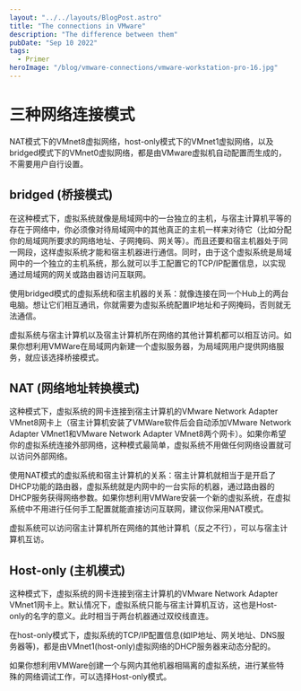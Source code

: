 ```yaml
---
layout: "../../layouts/BlogPost.astro"
title: "The connections in VMware"
description: "The difference between them"
pubDate: "Sep 10 2022"
tags:
  - Primer
heroImage: "/blog/vmware-connections/vmware-workstation-pro-16.jpg"
---
```


# 三种网络连接模式

NAT模式下的VMnet8虚拟网络，host-only模式下的VMnet1虚拟网络，以及bridged模式下的VMnet0虚拟网络，都是由VMware虚拟机自动配置而生成的，不需要用户自行设置。

## bridged (桥接模式)

在这种模式下，虚拟系统就像是局域网中的一台独立的主机，与宿主计算机平等的存在于网络中，你必须像对待局域网中的其他真正的主机一样来对待它（比如分配你的局域网所要求的网络地址、子网掩码、网关等）。而且还要和宿主机器处于同一网段，这样虚拟系统才能和宿主机器进行通信。同时，由于这个虚拟系统是局域网中的一个独立的主机系统，那么就可以手工配置它的TCP/IP配置信息，以实现通过局域网的网关或路由器访问互联网。

使用bridged模式的虚拟系统和宿主机器的关系：就像连接在同一个Hub上的两台电脑。想让它们相互通讯，你就需要为虚拟系统配置IP地址和子网掩码，否则就无法通信。

虚拟系统与宿主计算机以及宿主计算机所在网络的其他计算机都可以相互访问。如果你想利用VMWare在局域网内新建一个虚拟服务器，为局域网用户提供网络服务，就应该选择桥接模式。

## NAT (网络地址转换模式)

这种模式下，虚拟系统的网卡连接到宿主计算机的VMware Network Adapter VMnet8网卡上（宿主计算机安装了VMWare软件后会自动添加VMware Network Adapter VMnet1和VMware Network Adapter VMnet8两个网卡）。如果你希望你的虚拟系统连接外部网络，这种模式最简单，虚拟系统不用做任何网络设置就可以访问外部网络。

使用NAT模式的虚拟系统和宿主计算机的关系：宿主计算机就相当于是开启了DHCP功能的路由器，虚拟系统就是内网中的一台实际的机器，通过路由器的DHCP服务获得网络参数。如果你想利用VMWare安装一个新的虚拟系统，在虚拟系统中不用进行任何手工配置就能直接访问互联网，建议你采用NAT模式。

虚拟系统可以访问宿主计算机所在网络的其他计算机（反之不行），可以与宿主计算机互访。

## Host-only (主机模式)

这种模式下，虚拟系统的网卡连接到宿主计算机的VMware Network Adapter VMnet1网卡上。默认情况下，虚拟系统只能与宿主计算机互访，这也是Host-only的名字的意义。此时相当于两台机器通过双绞线直连。

在host-only模式下，虚拟系统的TCP/IP配置信息(如IP地址、网关地址、DNS服务器等)，都是由VMnet1(host-only)虚拟网络的DHCP服务器来动态分配的。

如果你想利用VMWare创建一个与网内其他机器相隔离的虚拟系统，进行某些特殊的网络调试工作，可以选择Host-only模式。